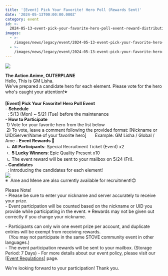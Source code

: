 ```yaml
---
title: '[Event] Pick Your Favorite! Hero Poll (Rewards Sent)'
date: '2024-05-13T00:00:00.000Z'
category: event
id: >-
  2024-05-13-event-pick-your-favorite-hero-poll-event-reward-distribution-completed
images:
  - >-
    /images/news/legacy/event/2024-05-13-event-pick-your-favorite-hero-poll-event-reward-distribution-completed/e207d10c994d4872945956a16878bf29.webp
  - >-
    /images/news/legacy/event/2024-05-13-event-pick-your-favorite-hero-poll-event-reward-distribution-completed/0146f51d9f0e4c71b4a40fc3001e62d8_002.webp
---
```


![](/images/news/legacy/event/2024-05-13-event-pick-your-favorite-hero-poll-event-reward-distribution-completed/e207d10c994d4872945956a16878bf29.webp)

  
**The Action Anime, OUTERPLANE**  
Hello, This is GM Lisha.  
We've prepared a candidate hero for each element. Please vote for the hero who's caught your attention!**⭐**  
  
**\[Event\] Pick Your Favorite! Hero Poll Event**  
\- **Schedule**  
  : 5/13 (Mon) ~ 5/21 (Tue) before the maintenance  
**\- How to Participate**  
 1) Vote for your favorite hero from the list below  
 2) To vote, leave a comment following the provided format: \[Nickname or UID/Server/Name of your favorite hero\]       Example: GM Lisha / Global / Ame **\- Event Rewards 🎁**  
 ㄴ **All Participants**: Special Recruitment Ticket (Event) x2  
 ㄴ **5 Lucky Winners**: Epic Quality Present x10  
 ㄴ The event reward will be sent to your mailbox on 5/24 (Fri).  
**\- Candidates**  
  : Introducing the candidates for each element!  
![](/images/news/legacy/event/2024-05-13-event-pick-your-favorite-hero-poll-event-reward-distribution-completed/0146f51d9f0e4c71b4a40fc3001e62d8_002.webp)  
※  Ame and Mene are also currently available for recruitment!😊  

Please Note!  
\- Please be sure to enter your nickname and server accurately to receive your prize.  
\- Event participation will be counted based on the nickname or UID you provide while participating in the event. ※ Rewards may not be given out correctly if you change your nickname.

\- Participants can only win one event prize per account, and duplicate entries will be exempt from receiving rewards.  
   (You may not participate in the same STOVE community event in other languages.)  
\- The event participation rewards will be sent to your mailbox. (Storage Period: 7 Days) - For more details about our event policy, please visit our [\[Event Regulations\]](https://common.game.onstove.com/terms/index?gameType=MOBILE&termsType=8&langCode=en) page.  
  
We're looking forward to your participation! Thank you.
